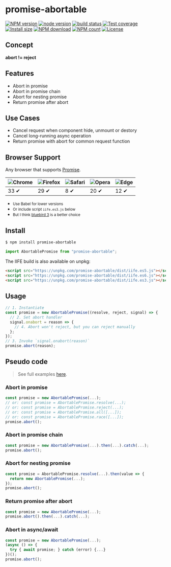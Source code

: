 # promise-abortable

[![NPM version](https://img.shields.io/npm/v/promise-abortable.svg?style=flat-square)](https://npmjs.org/package/promise-abortable)
[![node version](https://img.shields.io/badge/node.js-%3E=_0.12-green.svg?style=flat-square)](http://nodejs.org/download/)
[![build status](https://img.shields.io/travis/dondevi/promise-abortable.svg?style=flat-square)](https://travis-ci.org/dondevi/promise-abortable)
[![Test coverage](https://codecov.io/gh/dondevi/promise-abortable/branch/master/graph/badge.svg?style=flat-square)](https://codecov.io/gh/dondevi/promise-abortable)
[![Install size](https://packagephobia.now.sh/badge?p=promise-abortable)](https://packagephobia.now.sh/result?p=promise-abortable)
[![NPM download](https://img.shields.io/npm/dm/promise-abortable.svg?style=flat-square)](https://npmjs.org/package/promise-abortable)
[![NPM count](https://img.shields.io/npm/dt/promise-abortable.svg?style=flat-square)](https://www.npmjs.com/package/promise-abortable)
[![License](https://img.shields.io/npm/l/promise-abortable.svg?style=flat-square)](https://www.npmjs.com/package/promise-abortable)



## Concept

**abort != reject**



## Features

- Abort in promise
- Abort in promise chain
- Abort for nesting promise
- Return promise after abort



## Use Cases
- Cancel request when component hide, unmount or destory
- Cancel long-running async operation
- Return promise with abort for common request function



## Browser Support

Any browser that supports <a href="http://caniuse.com/#feat=promises" target="_blank">Promise</a>.

![Chrome](https://raw.github.com/alrra/browser-logos/master/src/chrome/chrome_48x48.png) | ![Firefox](https://raw.github.com/alrra/browser-logos/master/src/firefox/firefox_48x48.png) | ![Safari](https://raw.github.com/alrra/browser-logos/master/src/safari/safari_48x48.png) | ![Opera](https://raw.github.com/alrra/browser-logos/master/src/opera/opera_48x48.png) | ![Edge](https://raw.github.com/alrra/browser-logos/master/src/edge/edge_48x48.png) |
--- | --- | --- | --- | --- |
33 ✔ | 29 ✔ | 8 ✔ | 20 ✔ | 12 ✔ |

- <small>Use <a herf="https://babeljs.io/" target="_blank">Babel</a> for lower versions</small>
- <small>Or include script `iife.es3.js` below</small>
- <small>But I think <a href="http://bluebirdjs.com/docs/api/cancellation.html" target="_blank">bluebird 3</a> is a better choice</small>


## Install

```bash
$ npm install promise-abortable
```

```javascript
import AbortablePromise from "promise-abortable";
```

The IIFE build is also available on unpkg:

```html
<script src="https://unpkg.com/promise-abortable/dist/iife.es5.js"></script> <!-- 1KB, recommend -->
<script src="https://unpkg.com/promise-abortable/dist/iife.es6.js"></script> <!-- 1KB -->
<script src="https://unpkg.com/promise-abortable/dist/iife.es3.js"></script> <!-- 16KB -->
```



## Usage

```javascript
// 1. Instantiate
const promise = new AbortablePromise((resolve, reject, signal) => {
  // 2. Set abort handler
  signal.onabort = reason => {
    // 4. Abort won't reject, but you can reject manually
  };
});
// 3. Invoke `signal.onabort(reason)`
promise.abort(reason);
```



## Pseudo code
> See full examples <a href="./examples.md" target="\_blank">here</a>.

### Abort in promise

```javascript
const promise = new AbortablePromise(...);
// or: const promise = AbortablePromise.resolve(...);
// or: const promise = AbortablePromise.reject(...);
// or: const promise = AbortablePromise.all([...]);
// or: const promise = AbortablePromise.race([...]);
promise.abort();
```


### Abort in promise chain

```javascript
const promise = new AbortablePromise(...).then(...).catch(...);
promise.abort();
```


### Abort for nesting promise

```javascript
const promise = AbortablePromise.resolve(...).then(value => {
  return new AbortablePromise(...);
});
promise.abort();
```


### Return promise after abort

```javascript
const promise = new AbortablePromise(...);
promise.abort().then(...).catch(...);
```


### Abort in async/await

```javascript
const promise = new AbortablePromise(...);
(async () => {
  try { await promise; } catch (error) {...}
})();
promise.abort();
```
